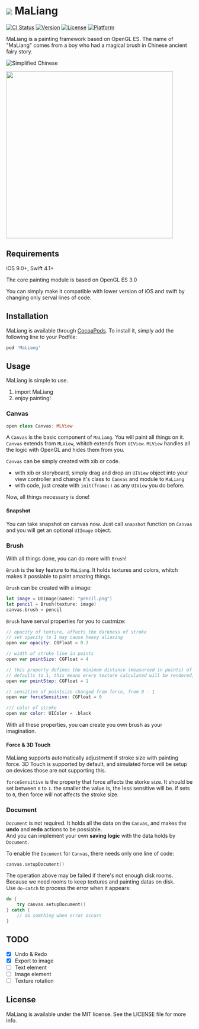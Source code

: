 # ![](icon-32.png) MaLiang

[![CI Status](http://img.shields.io/travis/Harley-xk/MaLiang.svg?style=flat)](https://travis-ci.org/Harley-xk/MaLiang)
[![Version](https://img.shields.io/cocoapods/v/MaLiang.svg?style=flat)](http://cocoapods.org/pods/MaLiang)
[![License](https://img.shields.io/cocoapods/l/MaLiang.svg?style=flat)](http://cocoapods.org/pods/MaLiang)
[![Platform](https://img.shields.io/cocoapods/p/MaLiang.svg?style=flat)](http://cocoapods.org/pods/MaLiang)

MaLiang is a painting framework based on OpenGL ES. The name of "MaLiang" comes from a boy who had a magical brush  in Chinese ancient fairy story.

![Simplified Chinese](https://www.jianshu.com/p/13849a90064a)

<img src="sample.png" width=450></img>

## Requirements

iOS 9.0+, Swift 4.1+ </br>

The core painting module is based on OpenGL ES 3.0</br>

You can simply make it compatible with lower version of iOS and swift by changing only serval lines of code.

## Installation

MaLiang is available through [CocoaPods](http://cocoapods.org). To install
it, simply add the following line to your Podfile:

```ruby
pod 'MaLiang'
```

## Usage

MaLiang is simple to use.
1. import MaLiang
3. enjoy painting!

### Canvas

```swift
open class Canvas: MLView
```

A `Canvas` is the basic component of `MaLiang`. You will paint all things on it.
`Canvas` extends from `MLView`, whitch extends from `UIView`. `MLView` handles all the logic with OpenGL and hides them from you.

`Canvas` can be simply created with xib or code.

- with xib or storyboard, simply drag and drop an `UIView` object into your view controller and change it's class to `Canvas` and module to `MaLiang`
- with code, just create with `init(frame:)` as any `UIView` you do before.

Now, all things necessary is done!

#### Snapshot
You can take snapshot on canvas now. Just call `snapshot` function on `Canvas` and you will get an optional `UIImage` object.

### Brush

With all things done, you can do more with `Brush`!

`Brush` is the key feature to `MaLiang`. It holds textures and colors, whitch makes it possiable to paint amazing things.

`Brush` can be created with a image:

```swift
let image = UIImage(named: "pencil.png")
let pencil = Brush(texture: image)
canvas.brush = pencil
```

`Brush` have serval properties for you to custmize:

```swift
// opacity of texture, affects the darkness of stroke
// set opacity to 1 may cause heavy aliasing
open var opacity: CGFloat = 0.3

// width of stroke line in points
open var pointSize: CGFloat = 4

// this property defines the minimum distance (measureed in points) of nearest two textures
// defaults to 1, this means erery texture calculated will be rendered, dictance calculation will be skiped
open var pointStep: CGFloat = 1

// sensitive of pointsize changed from force, from 0 - 1
open var forceSensitive: CGFloat = 0

/// color of stroke
open var color: UIColor = .black
```

With all these properties, you can create you own brush as your imagination.

#### Force & 3D Touch

MaLiang supports automatically adjustment if stroke size with painting force. 3D Touch is supported by default, and simulated force will be setup on devices those are not supporting this.

`forceSensitive` is the property that force affects the storke size. It should be set between `0` to `1`. the smaller the value is, the less sensitive will be. if sets to `0`, then force will not affects the stroke size.

### Document

`Document` is not required. It holds all the data on the `Canvas`, and makes the **undo** and **redo** actions to be possiable. </br>
And you can implement your own **saving logic** with the data holds by `Document`.

To enable the `Document` for `Canvas`, there needs only one line of code: 

```swift
canvas.setupDocument()
```

The operation above may be failed if there's not enough disk rooms. Because we need rooms to keep textures and painting datas on disk.</br>
Use `do-catch` to process the error when it appears:

```swift
do {
    try canvas.setupDocument()
} catch {
    // do somthing when error occurs
}
```

## TODO
- [x] Undo & Redo
- [x] Export to image
- [ ] Text element
- [ ] Image element
- [ ] Texture rotation

## License

MaLiang is available under the MIT license. See the LICENSE file for more info.

